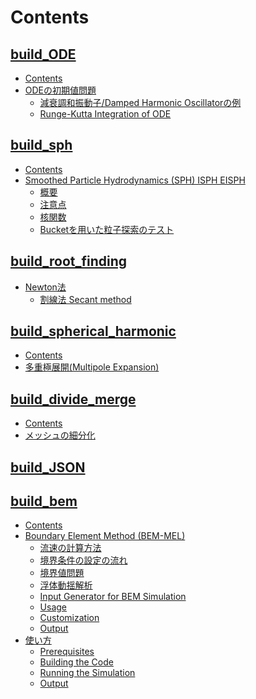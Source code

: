 # Contents

## [build_ODE](./builds/build_ODE/README.md)

- [Contents](./builds/build_ODE/README.md#Contents)
- [ODEの初期値問題](./builds/build_ODE/README.md#ODEの初期値問題)
    - [減衰調和振動子/Damped Harmonic Oscillatorの例](./builds/build_ODE/README.md#減衰調和振動子/Damped-Harmonic-Oscillatorの例)
    - [Runge-Kutta Integration of ODE](./builds/build_ODE/README.md#Runge-Kutta-Integration-of-ODE)
## [build_sph](./builds/build_sph/README.md)

- [Contents](./builds/build_sph/README.md#Contents)
- [Smoothed Particle Hydrodynamics (SPH) ISPH EISPH](./builds/build_sph/README.md#Smoothed-Particle-Hydrodynamics-(SPH)-ISPH-EISPH)
    - [概要](./builds/build_sph/README.md#概要)
    - [注意点](./builds/build_sph/README.md#注意点)
    - [核関数](./builds/build_sph/README.md#核関数)
    - [Bucketを用いた粒子探索のテスト](./builds/build_sph/README.md#Bucketを用いた粒子探索のテスト)
## [build_root_finding](./builds/build_root_finding/README.md)

- [Newton法](./builds/build_root_finding/README.md#Newton法)
    - [割線法 Secant method](./builds/build_root_finding/README.md#割線法-Secant-method)
## [build_spherical_harmonic](./builds/build_spherical_harmonic/README.md)

- [Contents](./builds/build_spherical_harmonic/README.md#Contents)
- [多重極展開(Multipole Expansion)](./builds/build_spherical_harmonic/README.md#多重極展開(Multipole-Expansion))
## [build_divide_merge](./builds/build_divide_merge/README.md)

- [Contents](./builds/build_divide_merge/README.md#Contents)
- [メッシュの細分化](./builds/build_divide_merge/README.md#メッシュの細分化)
## [build_JSON](./builds/build_JSON/README.md)

## [build_bem](./builds/build_bem/README.md)

- [Contents](./builds/build_bem/README.md#Contents)
- [Boundary Element Method (BEM-MEL)](./builds/build_bem/README.md#Boundary-Element-Method-(BEM-MEL))
    - [流速の計算方法](./builds/build_bem/README.md#流速の計算方法)
    - [境界条件の設定の流れ](./builds/build_bem/README.md#境界条件の設定の流れ)
    - [境界値問題](./builds/build_bem/README.md#境界値問題)
    - [浮体動揺解析](./builds/build_bem/README.md#浮体動揺解析)
    - [Input Generator for BEM Simulation](./builds/build_bem/README.md#Input-Generator-for-BEM-Simulation)
    - [Usage](./builds/build_bem/README.md#Usage)
    - [Customization](./builds/build_bem/README.md#Customization)
    - [Output](./builds/build_bem/README.md#Output)
- [使い方](./builds/build_bem/README.md#使い方)
    - [Prerequisites](./builds/build_bem/README.md#Prerequisites)
    - [Building the Code](./builds/build_bem/README.md#Building-the-Code)
    - [Running the Simulation](./builds/build_bem/README.md#Running-the-Simulation)
    - [Output](./builds/build_bem/README.md#Output)
